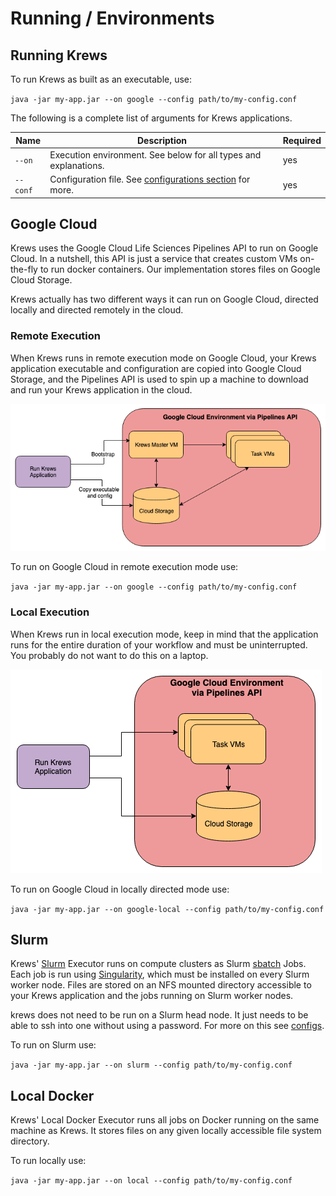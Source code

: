 # Running / Environments

## Running Krews

To run Krews as built as an executable, use:

`java -jar my-app.jar --on google --config path/to/my-config.conf`

The following is a complete list of arguments for Krews applications.

| Name |  Description |  Required |
|---|---|---|
| `--on` | Execution environment. See below for all types and explanations. | yes |
| `--conf` | Configuration file. See [configurations section](config.md) for more. | yes |

## Google Cloud

Krews uses the Google Cloud Life Sciences Pipelines API to run on Google Cloud. In a nutshell, this API is just a 
service that creates custom VMs on-the-fly to run docker containers. Our implementation stores files on
Google Cloud Storage.

Krews actually has two different ways it can run on Google Cloud, directed locally and directed remotely 
in the cloud.

### Remote Execution

When Krews runs in remote execution mode on Google Cloud, your Krews application executable and configuration are 
copied into Google Cloud Storage, and the Pipelines API is used to spin up a machine to download and run your Krews 
application in the cloud.

<div class="img-container">
    <img src="../img/krews_google_remote.png" />
</div>

To run on Google Cloud in remote execution mode use:

`java -jar my-app.jar --on google --config path/to/my-config.conf`

### Local Execution

When Krews run in local execution mode, keep in mind that the application runs for the entire duration of your 
workflow and must be uninterrupted. You probably do not want to do this on a laptop.

<div class="img-container">
    <img src="../img/krews_google_local.png" />
</div>

To run on Google Cloud in locally directed mode use:

`java -jar my-app.jar --on google-local --config path/to/my-config.conf`

## Slurm

Krews' [Slurm](https://slurm.schedmd.com/) Executor runs on compute clusters as Slurm 
[sbatch](https://slurm.schedmd.com/sbatch.html) Jobs. Each job is run using [Singularity](https://singularity.lbl.gov/), 
which must be installed on every Slurm worker node. Files are stored on an NFS mounted directory accessible to your
Krews application and the jobs running on Slurm worker nodes.

krews does not need to be run on a Slurm head node. It just needs to be able to ssh into one without using a password.
For more on this see [configs](../config/#slurm-execution-specific).

To run on Slurm use:

`java -jar my-app.jar --on slurm --config path/to/my-config.conf`

## Local Docker

Krews' Local Docker Executor runs all jobs on Docker running on the same machine as Krews. It stores files on any 
given locally accessible file system directory.

To run locally use:

 `java -jar my-app.jar --on local --config path/to/my-config.conf`